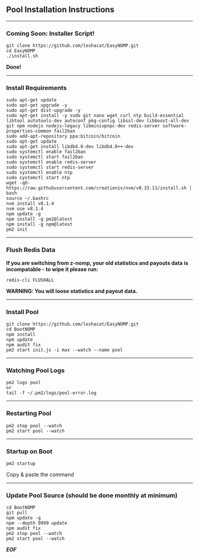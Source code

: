 ## Pool Installation Instructions

-------

### Coming Soon: Installer Script!

```
git clone https://github.com/leshacat/EasyNOMP.git
cd EasyNOMP
./install.sh
```
**Done!**

-------
### Install Requirements
```
sudo apt-get update
sudo apt-get upgrade -y
sudo apt-get dist-upgrade -y
sudo apt-get install -y sudo git nano wget curl ntp build-essential libtool autotools-dev autoconf pkg-config libssl-dev libboost-all-dev git npm nodejs nodejs-legacy libminiupnpc-dev redis-server software-properties-common fail2ban
sudo add-apt-repository ppa:bitcoin/bitcoin
sudo apt-get update
sudo apt-get install libdb4.8-dev libdb4.8++-dev
sudo systemctl enable fail2ban
sudo systemctl start fail2ban
sudo systemctl enable redis-server
sudo systemctl start redis-server
sudo systemctl enable ntp
sudo systemctl start ntp
wget -qO- https://raw.githubusercontent.com/creationix/nvm/v0.33.11/install.sh | bash
source ~/.bashrc
nvm install v8.1.4
nvm use v8.1.4
npm update -g
npm install -g pm2@latest
npm install -g npm@latest
pm2 init
```

-------
### Flush Redis Data
**If you are switching from z-nomp, your old statistics and payouts data is incompatable - to wipe it please run:**
```
redis-cli FLUSHALL
```
**WARNING: You will loose statistics and payout data.**

-------
### Install Pool
```
git clone https://github.com/leshacat/EasyNOMP.git
cd BootNOMP
npm install
npm update
npm audit fix
pm2 start init.js -i max --watch --name pool
```

-------
### Watching Pool Logs
```
pm2 logs pool
or
tail -f ~/.pm2/logs/pool-error.log
```

-------
### Restarting Pool
```
pm2 stop pool --watch
pm2 start pool --watch
```

-------
### Startup on Boot
```
pm2 startup
```
Copy & paste the command

-------
### Update Pool Source (should be done monthly at minimum)
```
cd BootNOMP
git pull
npm update -g
npm --depth 9999 update
npm audit fix
pm2 stop pool --watch
pm2 start pool --watch
```

***EOF***
